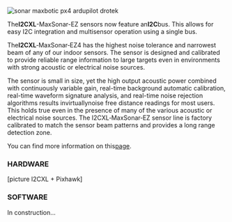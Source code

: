 ![](https://drotek.com/wp-content/uploads/2017/01/mb1242-i2cxl-maxsonar-ez4-ultrasonic-sensor.jpg "sonar maxbotic px4 ardupilot drotek")

The**I2CXL**-MaxSonar-EZ sensors now feature an**I2C**bus. This allows for easy I2C integration and multisensor operation using a single bus.

The**I2CXL**‑MaxSonar‑EZ4 has the highest noise tolerance and narrowest beam of any of our indoor sensors. The sensor is designed and calibrated to provide reliable range information to large targets even in environments with strong acoustic or electrical noise sources.

The sensor is small in size, yet the high output acoustic power combined with continuously variable gain, real-time background automatic calibration, real-time waveform signature analysis, and real-time noise rejection algorithms results invirtuallynoise free distance readings for most users. This holds true even in the presence of many of the various acoustic or electrical noise sources. The I2CXL‑MaxSonar‑EZ sensor line is factory calibrated to match the sensor beam patterns and provides a long range detection zone.

You can find more information on this[page](https://drotek.com/shop/en/home/567-mb1242-i2cxl-maxsonar-ez4-ultrasonic-sensor.html).

  


### HARDWARE

\[picture I2CXL + Pixhawk\]

  


### SOFTWARE

In construction...

